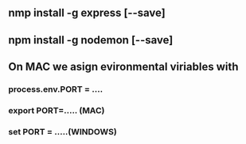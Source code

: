 ## nmp install -g express [--save]
## npm install -g nodemon [--save]
## On MAC we asign evironmental viriables with 
### process.env.PORT = ....
### export PORT=..... (MAC)
### set PORT = .....(WINDOWS)

